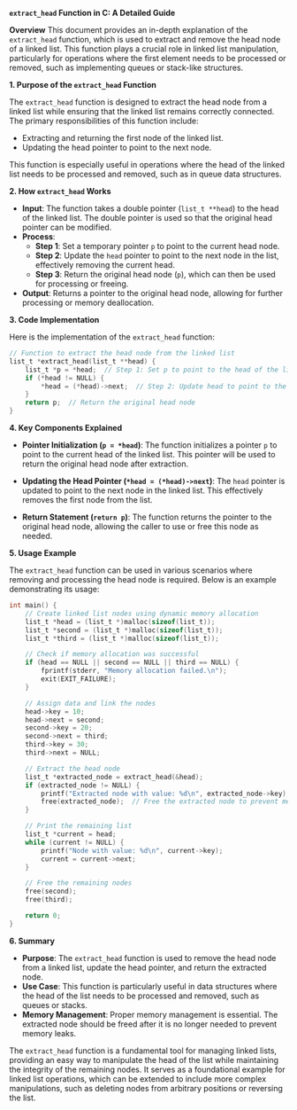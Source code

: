 **`extract_head` Function in C: A Detailed Guide**

**Overview**
This document provides an in-depth explanation of the `extract_head` function, which is used to extract and remove the head node of a linked list. This function plays a crucial role in linked list manipulation, particularly for operations where the first element needs to be processed or removed, such as implementing queues or stack-like structures.

**1. Purpose of the `extract_head` Function**

The `extract_head` function is designed to extract the head node from a linked list while ensuring that the linked list remains correctly connected. The primary responsibilities of this function include:

- Extracting and returning the first node of the linked list.
- Updating the head pointer to point to the next node.

This function is especially useful in operations where the head of the linked list needs to be processed and removed, such as in queue data structures.

**2. How `extract_head` Works**

- **Input**: The function takes a double pointer (`list_t **head`) to the head of the linked list. The double pointer is used so that the original head pointer can be modified.
- **Process**:
  - **Step 1**: Set a temporary pointer `p` to point to the current head node.
  - **Step 2**: Update the `head` pointer to point to the next node in the list, effectively removing the current head.
  - **Step 3**: Return the original head node (`p`), which can then be used for processing or freeing.
- **Output**: Returns a pointer to the original head node, allowing for further processing or memory deallocation.

**3. Code Implementation**

Here is the implementation of the `extract_head` function:

```c
// Function to extract the head node from the linked list
list_t *extract_head(list_t **head) {
    list_t *p = *head;  // Step 1: Set p to point to the head of the list
    if (*head != NULL) {
        *head = (*head)->next;  // Step 2: Update head to point to the next node
    }
    return p;  // Return the original head node
}
```

**4. Key Components Explained**

- **Pointer Initialization (`p = *head`)**: The function initializes a pointer `p` to point to the current head of the linked list. This pointer will be used to return the original head node after extraction.

- **Updating the Head Pointer (`*head = (*head)->next`)**: The `head` pointer is updated to point to the next node in the linked list. This effectively removes the first node from the list.

- **Return Statement (`return p`)**: The function returns the pointer to the original head node, allowing the caller to use or free this node as needed.

**5. Usage Example**

The `extract_head` function can be used in various scenarios where removing and processing the head node is required. Below is an example demonstrating its usage:

```c
int main() {
    // Create linked list nodes using dynamic memory allocation
    list_t *head = (list_t *)malloc(sizeof(list_t));
    list_t *second = (list_t *)malloc(sizeof(list_t));
    list_t *third = (list_t *)malloc(sizeof(list_t));

    // Check if memory allocation was successful
    if (head == NULL || second == NULL || third == NULL) {
        fprintf(stderr, "Memory allocation failed.\n");
        exit(EXIT_FAILURE);
    }

    // Assign data and link the nodes
    head->key = 10;
    head->next = second;
    second->key = 20;
    second->next = third;
    third->key = 30;
    third->next = NULL;

    // Extract the head node
    list_t *extracted_node = extract_head(&head);
    if (extracted_node != NULL) {
        printf("Extracted node with value: %d\n", extracted_node->key);
        free(extracted_node);  // Free the extracted node to prevent memory leaks
    }

    // Print the remaining list
    list_t *current = head;
    while (current != NULL) {
        printf("Node with value: %d\n", current->key);
        current = current->next;
    }

    // Free the remaining nodes
    free(second);
    free(third);

    return 0;
}
```

**6. Summary**

- **Purpose**: The `extract_head` function is used to remove the head node from a linked list, update the head pointer, and return the extracted node.
- **Use Case**: This function is particularly useful in data structures where the head of the list needs to be processed and removed, such as queues or stacks.
- **Memory Management**: Proper memory management is essential. The extracted node should be freed after it is no longer needed to prevent memory leaks.

The `extract_head` function is a fundamental tool for managing linked lists, providing an easy way to manipulate the head of the list while maintaining the integrity of the remaining nodes. It serves as a foundational example for linked list operations, which can be extended to include more complex manipulations, such as deleting nodes from arbitrary positions or reversing the list.

